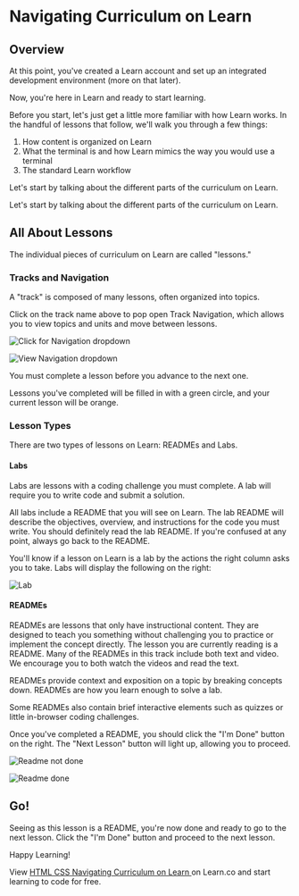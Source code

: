 # Navigating Curriculum on Learn

## Overview

At this point, you've created a Learn account and set up an integrated development environment (more on that later).

Now, you're here in Learn and ready to start learning.

Before you start, let's just get a little more familiar with how Learn works. In the handful of lessons that follow, we'll walk you through a few things:

1. How content is organized on Learn
2. What the terminal is and how Learn mimics the way you would use a terminal 
3. The standard Learn workflow

Let's start by talking about the different parts of the curriculum on Learn.

Let's start by talking about the different parts of the curriculum on Learn.

## All About Lessons

The individual pieces of curriculum on Learn are called "lessons."

### Tracks and Navigation

A "track" is composed of many lessons, often organized into topics.

Click on the track name above to pop open Track Navigation, which allows you to view topics and units and move between lessons. 

![Click for Navigation dropdown](https://curriculum-content.s3.amazonaws.com/intro-to-learn/HowToNavigateCurriculum.png)

![View Navigation dropdown](https://curriculum-content.s3.amazonaws.com/intro-to-learn/ExpandedNav.png)

You must complete a lesson before you advance to the next one.

Lessons you've completed will be filled in with a green circle, and your current lesson will be orange.

### Lesson Types

There are two types of lessons on Learn: READMEs and Labs.

#### Labs

Labs are lessons with a coding challenge you must complete. A lab will require you to write code and submit a solution.

All labs include a README that you will see on Learn. The lab README will describe the objectives, overview, and instructions for the code you must write. You should definitely read the lab README. If you're confused at any point, always go back to the README.

You'll know if a lesson on Learn is a lab by the actions the right column asks you to take. Labs will display the following on the right:

![Lab](https://curriculum-content.s3.amazonaws.com/intro-to-learn/LabLights.png)

#### READMEs

READMEs are lessons that only have instructional content. They are designed to teach you something without challenging you to practice or implement the concept directly. The lesson you are currently reading is a README. Many of the READMEs in this track include both text and video. We encourage you to both watch the videos and read the text. 

READMEs provide context and exposition on a topic by breaking concepts down. READMEs are how you learn enough to solve a lab.

Some READMEs also contain brief interactive elements such as quizzes or little in-browser coding challenges.

Once you've completed a README, you should click the "I'm Done" button on the right. The "Next Lesson" button will light up, allowing you to proceed.

![Readme not done](https://curriculum-content.s3.amazonaws.com/intro-to-learn/readmeUndone.png)

![Readme done](https://curriculum-content.s3.amazonaws.com/intro-to-learn/readmeDone.png)

## Go!

Seeing as this lesson is a README, you're now done and ready to go to the next lesson. Click the "I'm Done" button and proceed to the next lesson.

Happy Learning!

<p class='util--hide'>View <a href='https://learn.co/lessons/html-css-navigating-curriculum-on-learn'>HTML CSS Navigating Curriculum on Learn </a> on Learn.co and start learning to code for free.</p>
